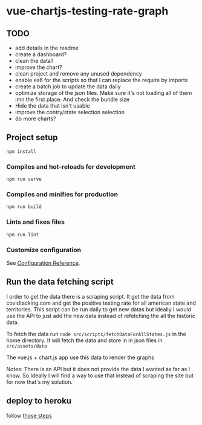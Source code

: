 # vue-chartjs-testing-rate-graph

## TODO

* add details in the readme
* create a dashboard? 
* clean the data?
* improve the chart?
* clean project and remove any unused dependency
* enable es6 for the scripts so that I can replace the require by imports
* create a batch job to update the data daily
* optimize storage of the json files. Make sure it's not loading all of them imn the first place. And check the bundle size
* Hide the data that isn't usable
* improve the contry/state selection selection
* do more charts?

## Project setup
```
npm install
```

### Compiles and hot-reloads for development
```
npm run serve
```

### Compiles and minifies for production
```
npm run build
```

### Lints and fixes files
```
npm run lint
```

### Customize configuration
See [Configuration Reference](https://cli.vuejs.org/config/).


## Run the data fetching script

I order to get the data there is a scraping script. It get the data from covidtacking.com and get the positive testing rate for all american state and territories. This script can be run daily to get new datas but ideally I would use the API to just add the new data instead of refetching the all the historic data. 

To fetch the data run `node src/scripts/fetchDataForAllStates.js` in the home directory. It will fetch the data and store in in json files in `src/assets/data`

The vue.js + chart.js app use this data to render the graphs

Notes: There is an API but it does not provide the data I wanted as far as I know. So Ideally I will find a way to use that instead of scraping the site but for now that's my solution.

## deploy to heroku

follow [those steps](https://cli.vuejs.org/guide/deployment.html#heroku)
